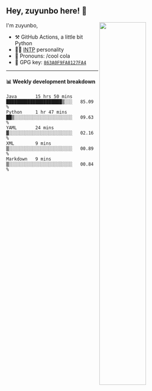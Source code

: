 

## Hey, zuyunbo here! :wave: 
[<img align="right" width="50%" src="https://github-readme-stats.vercel.app/api?username=zuyunbo&theme=dark&show_icons=true">](https://metrics.lecoq.io/ouuan?template=classic)

I'm zuyunbo,

-   :hammer_and_pick: GitHub Actions, a little bit Python
-   :man_scientist: [INTP](https://www.16personalities.com/profiles/3302586f07ca3) personality
-   :man: Pronouns: /cool cola
-   :key: GPG key: [`863A0F9FA8127FA4`](https://github.com/zuyunbo.gpg)

---

#### :bar_chart: Weekly development breakdown
<!--START_SECTION:waka-->
```text
Java       15 hrs 50 mins  █████████████████████▒░░░   85.09 % 
Python     1 hr 47 mins    ██▒░░░░░░░░░░░░░░░░░░░░░░   09.63 % 
YAML       24 mins         ▓░░░░░░░░░░░░░░░░░░░░░░░░   02.16 % 
XML        9 mins          ▒░░░░░░░░░░░░░░░░░░░░░░░░   00.89 % 
Markdown   9 mins          ▒░░░░░░░░░░░░░░░░░░░░░░░░   00.84 % 
```
<!--END_SECTION:waka-->

